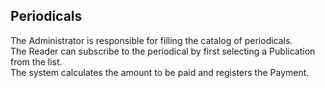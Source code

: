 ## Periodicals
The Administrator is responsible for filling the catalog of periodicals.\
The Reader can subscribe to the periodical by first selecting a Publication from the list.\
The system calculates the amount to be paid and registers the Payment.
